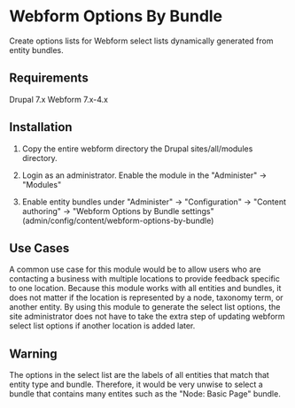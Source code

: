 Webform Options By Bundle
=========================

Create options lists for Webform select lists dynamically generated from entity bundles.

Requirements
------------
Drupal 7.x
Webform 7.x-4.x

Installation
------------
1. Copy the entire webform directory the Drupal sites/all/modules directory.

2. Login as an administrator. Enable the module in the "Administer" -> "Modules"

3. Enable entity bundles under "Administer" -> "Configuration" ->
   "Content authoring" -> "Webform Options by Bundle settings"
   (admin/config/content/webform-options-by-bundle)

Use Cases
---------
A common use case for this module would be to allow users who are contacting a
business with multiple locations to provide feedback specific to one location.
Because this module works with all entities and bundles, it does not matter if
the location is represented by a node, taxonomy term, or another entity. By
using this module to generate the select list options, the site administrator
does not have to take the extra step of updating webform select list options if
another location is added later.

Warning
-------
The options in the select list are the labels of all entities that match that
entity type and bundle. Therefore, it would be very unwise to select a bundle
that contains many entites such as the "Node: Basic Page" bundle.

